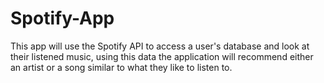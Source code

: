 # Spotify-App
This app will use the Spotify API to access a user's database and look at their listened music, using this data the application will recommend either  an artist or a song similar to what they like to listen to.